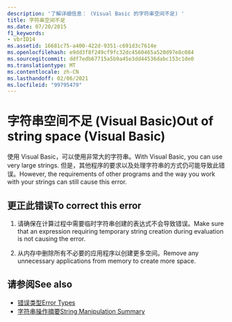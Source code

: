 ```yaml
---
description: '了解详细信息： (Visual Basic 的字符串空间不足) '
title: 字符串空间不足
ms.date: 07/20/2015
f1_keywords:
- vbrID14
ms.assetid: 16681c75-a400-422d-9351-c691d3c7614e
ms.openlocfilehash: e9dd3f8f249cf9fc32dc4560465a520d97e8c084
ms.sourcegitcommit: ddf7edb67715a5b9a45e3dd44536dabc153c1de0
ms.translationtype: MT
ms.contentlocale: zh-CN
ms.lasthandoff: 02/06/2021
ms.locfileid: "99795479"
---
```

# <a name="out-of-string-space-visual-basic"></a><span data-ttu-id="27a91-103">字符串空间不足 (Visual Basic)</span><span class="sxs-lookup"><span data-stu-id="27a91-103">Out of string space (Visual Basic)</span></span>

<span data-ttu-id="27a91-104">使用 Visual Basic，可以使用非常大的字符串。</span><span class="sxs-lookup"><span data-stu-id="27a91-104">With Visual Basic, you can use very large strings.</span></span> <span data-ttu-id="27a91-105">但是，其他程序的要求以及处理字符串的方式仍可能导致此错误。</span><span class="sxs-lookup"><span data-stu-id="27a91-105">However, the requirements of other programs and the way you work with your strings can still cause this error.</span></span>  
  
## <a name="to-correct-this-error"></a><span data-ttu-id="27a91-106">更正此错误</span><span class="sxs-lookup"><span data-stu-id="27a91-106">To correct this error</span></span>  
  
1. <span data-ttu-id="27a91-107">请确保在计算过程中需要临时字符串创建的表达式不会导致错误。</span><span class="sxs-lookup"><span data-stu-id="27a91-107">Make sure that an expression requiring temporary string creation during evaluation is not causing the error.</span></span>  
  
2. <span data-ttu-id="27a91-108">从内存中删除所有不必要的应用程序以创建更多空间。</span><span class="sxs-lookup"><span data-stu-id="27a91-108">Remove any unnecessary applications from memory to create more space.</span></span>  
  
## <a name="see-also"></a><span data-ttu-id="27a91-109">请参阅</span><span class="sxs-lookup"><span data-stu-id="27a91-109">See also</span></span>

- [<span data-ttu-id="27a91-110">错误类型</span><span class="sxs-lookup"><span data-stu-id="27a91-110">Error Types</span></span>](../../programming-guide/language-features/error-types.md)
- [<span data-ttu-id="27a91-111">字符串操作摘要</span><span class="sxs-lookup"><span data-stu-id="27a91-111">String Manipulation Summary</span></span>](../keywords/string-manipulation-summary.md)
